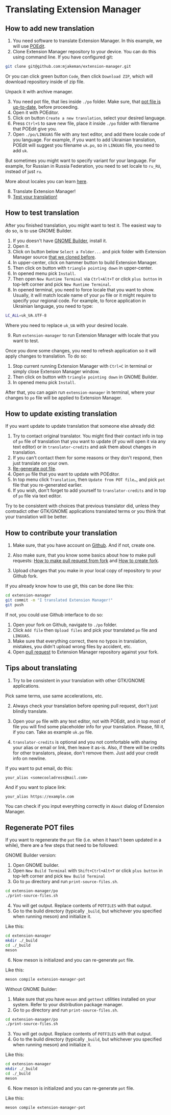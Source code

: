 # Translating Extension Manager

## How to add new translation

1. You need software to translate Extension Manager. In this example, we will use [POEdit](https://poedit.net/).
2. Clone Extension Manager repository to your device. You can do this using command line. If you have configured git:
```bash
git clone git@github.com:mjakeman/extension-manager.git
```
Or you can click green button `Code`, then click `Download ZIP`, which will download repository inside of zip file.

Unpack it with archive manager.

3. You need pot file, that lies inside `./po` folder. Make sure, that [pot file is up-to-date](#regenerate-pot-files), before proceeding.
4. Open it with POEditor.
5. Click on button `Create a new translation`, select your desired language.
6. Press `Ctrl+S` to save new file, place it inside `./po` folder with filename that POEdit give you.
7. Open `./po/LINGUAS` file with any text editor, and add there locale code of you language. For example, if you want to add Ukrainian translation, POEdit will suggest you filename `uk.po`, so in `LINGUAS` file, you need to add `uk`.

But sometimes you might want to specify variant for your language. For example, for Russian in Russia Federation, you need to set locale to `ru_RU`, instead of just `ru`.

More about locales you can learn [here](https://www.gnu.org/software/gettext/manual/html_node/Locale-Names.html).

8. Translate Extension Manager!
9. [Test your translation!](#how-to-test-translation)

## How to test translation

After you finished translation, you might want to test it. The easiest way to do so, is to use GNOME Builder.

1. If you doesn't have [GNOME Builder](apps.gnome.org/Builder), install it.
2. Open it.
3. Click on button below `Select a Folder...` and pick folder with Extension Manager source [that we cloned before](#how-to-add-new-translation).
4. In upper-center, click on hammer button to build Extension Manager.
5. Then click on button with `triangle pointing down` in upper-center.
6. In opened menu pick `Install`.
7. Then open `New Runtime Terminal` via `Ctrl+Alt+T` or click `plus button` in top-left corner and pick `New Runtime Terminal`.
8. In opened terminal, you need to force locale that you want to show. Usually, it will match locale name of your `po` file or it might require to specify your regional code. For example, to force application in Ukrainian language, you need to type:
```bash
LC_ALL=uk_UA.UTF-8
```
Where you need to replace `uk_UA` with your desired locale.

9. Run `extension-manager` to run Extension Manager with locale that you want to test.

Once you done some changes, you need to refresh application so it will apply changes to translation. To do so:

1. Stop current running Extension Manager with `Ctrl+C` in terminal or simply close Extension Manager window.
2. Then click on button with `triangle pointing down` in GNOME Builder.
3. In opened menu pick `Install`.

After that, you can again run `extension-manager` in terminal, where your changes to `po` file will be applied to Extension Manager.

## How to update existing translation
If you want update to update translation that someone else already did:

1. Try to contact original translator. You might find their contact info in top of `po` file of translation that you want to update (if you will open it via any text editor) or in `translator-credits` and ask them about changes in translation.
2. If you can't contact them for some reasons or they don't respond, then just translate on your own.
3. [Re-generate pot file](#regenerate-pot-files).
4. Open `po` file that you want to update with POEditor.
5. In top menu click `Translation`, then `Update from POT file…`, and pick `pot` file that you re-generated earlier.
6. If you wish, don't forget to add yourself to `translator-credits` and in top of `po` file via text editor.

Try to be consistent with choices that previous translator did, unless they contradict other GTK/GNOME applications translated terms or you think that your translation will be better.

## How to contribute your translation
1. Make sure, that you have account on [Github](https://github.com/). And if not, create one.

2. Also make sure, that you know some basics about how to make pull requests: [How to make pull request from fork](https://docs.github.com/en/pull-requests/collaborating-with-pull-requests/proposing-changes-to-your-work-with-pull-requests/creating-a-pull-request-from-a-fork) and [How to create fork](https://docs.github.com/en/pull-requests/collaborating-with-pull-requests/working-with-forks/about-forks).

3. Upload changes that you make in your local copy of repository to your Github fork.

If you already know how to use git, this can be done like this:
```bash
cd extension-manager
git commit -m "I translated Extension Manager!"
git push
```

If not, you could use Github interface to do so:

1. Open your fork on Github, navigate to `./po` folder.
2. Click `Add file` then `Upload files` and pick your translated `po` file and `LINGUAS`.
3. Make sure that everything correct, there no typos in translation, mistakes, you didn't upload wrong files by accident, etc.
4. Open [pull request](https://github.com/mjakeman/extension-manager/compare) to Extension Manager repository against your fork.

## Tips about translating
1. Try to be consistent in your translation with other GTK/GNOME applications.

Pick same terms, use same accelerations, etc.

2. Always check your translation before opening pull request, don't just blindly translate.

3. Open your `po` file with any text editor, not with POEdit, and in top most of file you will find some placeholder info for your translation. Please, fill it, if you can. Take as example `uk.po` file.

4. `translator-credits` is optional and you not comfortable with sharing your alias or email or link, then leave it as-is. Also, if there will be credits for other translators, please, don't remove them. Just add your credit info on newline.

If you want to put email, do this:

`your_alias <somecooladress@mail.com>`

And if you want to place link:

`your_alias https://example.com`

You can check if you input everything correctly in `About` dialog of Extension Manager.

## Regenerate POT files
If you want to regenerate the `pot` file (i.e. when it hasn't been updated in
a while), there are a few steps that need to be followed:

GNOME Builder version:

1. Open GNOME builder.
2. Open `New Build Terminal` with `Shift+Ctrl+Alt+T` or click `plus button` in top-left corner and pick `New Build Terminal`
3. Go to `po` directory and run `print-source-files.sh`.

```bash
cd extension-manager/po
./print-source-files.sh
```
4. You will get output. Replace contents of `POTFILES` with that output.
5. Go to the build directory (typically `_build`, but whichever you specified when running meson) and initialize it.

Like this:

```bash
cd extension-manager
mkdir ./_build
cd ./_build
meson
```

6. Now meson is initialized and you can re-generate `pot` file.

Like this:
```bash
meson compile extension-manager-pot
```

Without GNOME Builder:

1. Make sure that you have `meson` and `gettext` utilities installed on your system. Refer to your distribution package manager.
2. Go to `po` directory and run `print-source-files.sh`.

```bash
cd extension-manager/po
./print-source-files.sh
```
3. You will get output. Replace contents of `POTFILES` with that output.
5. Go to the build directory (typically `_build`, but whichever you specified when running meson) and initialize it.

Like this:

```bash
cd extension-manager
mkdir ./_build
cd ./_build
meson
```

6. Now meson is initialized and you can re-generate `pot` file.

Like this:
```bash
meson compile extension-manager-pot
```